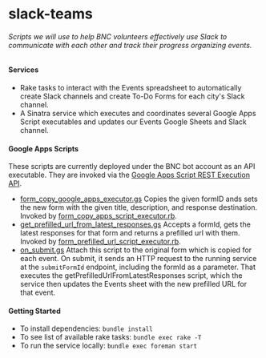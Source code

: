 # slack-teams

###### Scripts we will use to help BNC volunteers effectively use Slack to communicate with each other and track their progress organizing events.

#### Services

* Rake tasks to interact with the Events spreadsheet to automatically create Slack channels and create To-Do Forms for each city's Slack channel.
* A Sinatra service which executes and coordinates several Google Apps Script executables and updates our Events Google Sheets and Slack channel.

#### Google Apps Scripts
These scripts are currently deployed under the BNC bot account as an API executable. They are invoked via the [Google Apps Script REST Execution API](https://developers.google.com/apps-script/guides/rest/).
* [form_copy_google_apps_executor.gs](https://github.com/BrandNewCongress/slack-teams/blob/master/scripts/form_copy_google_apps_executor.gs) Copies the given formID ands sets the new form with the given title, description, and response destination. Invoked by [form_copy_apps_script_executor.rb](https://github.com/BrandNewCongress/slack-teams/blob/master/lib/form_copy_apps_script_executor.rb).
* [get_prefilled_url_from_latest_responses.gs](https://github.com/BrandNewCongress/slack-teams/blob/master/scripts/get_prefilled_url_from_latest_responses.gs) Accepts a formId, gets the latest responses for that form and returns a prefilled url with them. Invoked by [form_prefilled_url_script_executor.rb](https://github.com/BrandNewCongress/slack-teams/blob/master/lib/form_prefilled_url_script_executor.rb).
* [on_submit.gs](https://github.com/BrandNewCongress/slack-teams/blob/master/scripts/on_submit.gs) Attach this script to the original form which is copied for each event. On submit, it sends an HTTP request to the running service at the `submitFormId` endpoint, including the formId as a parameter. That executes the getPrefilledUrlFromLatestResponses script, which the service then updates the Events sheet with the new prefilled URL for that event.

#### Getting Started
* To install dependencies: `bundle install`
* To see list of available rake tasks: `bundle exec rake -T`
* To run the service locally: `bundle exec foreman start`
